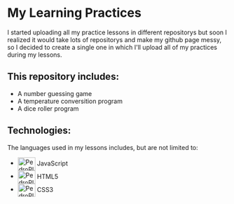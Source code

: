 ﻿# My Learning Practices

I started uploading all my practice lessons in different repositorys but soon I realized it would take lots of repositorys and make my github page messy, so I decided to create a single one in which I'll upload all of my practices during my lessons.

## 

## This repository includes:

- A number guessing game
- A temperature conversition program
- A dice roller program

##

## Technologies:

The languages used in my lessons includes, but are not limited to:

 <!-- NOT YET BUT SOON - <img align="center" alt="PedroPlimPlim-Python" height="30" width="40" 
            img src="https://cdn.jsdelivr.net/gh/devicons/devicon@latest/icons/python/python-original.svg" /> Python 
 - <img align="center" alt="PedroPlimPlim-PHP" height="30" width="40" 
            img src="https://cdn.jsdelivr.net/gh/devicons/devicon@latest/icons/php/php-original.svg" /> PHP  NOT YET BUT SOON -->
 - <img align="center" alt="PedroPlimPlim-JS" height="30" width="40" 
            img src="https://cdn.jsdelivr.net/gh/devicons/devicon@latest/icons/javascript/javascript-original.svg" /> JavaScript
- <img align="center" alt="PedroPlimPlim-HTML5" height="30" width="40" 
            img src="https://cdn.jsdelivr.net/gh/devicons/devicon@latest/icons/html5/html5-original.svg" /> HTML5
- <img align="center" alt="PedroPlimPlim-CSS3" height="30" width="40" 
            img src="https://cdn.jsdelivr.net/gh/devicons/devicon@latest/icons/css3/css3-original.svg" /> CSS3
